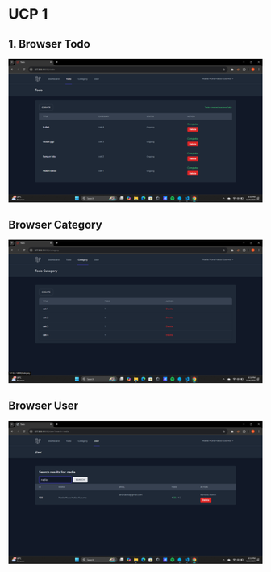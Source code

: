 # UCP 1

## 1. Browser Todo

![alt text](<screenshot/ucp1/Screenshot%20(88).png>)

## Browser Category

![alt text](<screenshot/ucp1/Screenshot%20(89).png>)

## Browser User

![alt text](<screenshot/ucp1/Screenshot%20(90).png>)
